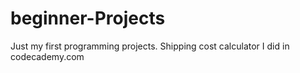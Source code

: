# beginner-Projects
Just my first programming projects.
Shipping cost calculator I did in codecademy.com
